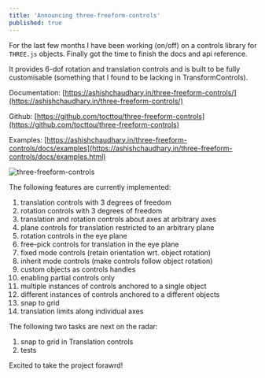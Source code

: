 ```yaml
---
title: 'Announcing three-freeform-controls'
published: true
---
```


For the last few months I have been working (on/off) on a controls library for `THREE.js` objects. Finally got the time to finish the docs and api reference.

It provides 6-dof rotation and translation controls and is built to be fully customisable (something that I found to be lacking in TransformControls).

Documentation: [https://ashishchaudhary.in/three-freeform-controls/](https://ashishchaudhary.in/three-freeform-controls/)

Github: [https://github.com/tocttou/three-freeform-controls](https://github.com/tocttou/three-freeform-controls)

Examples: [https://ashishchaudhary.in/three-freeform-controls/docs/examples](https://ashishchaudhary.in/three-freeform-controls/docs/examples.html)

![three-freeform-controls](https://i.imgur.com/cTJTG9o.png)

The following features are currently implemented:

 1. translation controls with 3 degrees of freedom
 2. rotation controls with 3 degrees of freedom
 3. translation and rotation controls about axes at arbitrary axes
 4. plane controls for translation restricted to an arbitrary plane
 5. rotation controls in the eye plane
 6. free-pick controls for translation in the eye plane
 7. fixed mode controls (retain orientation wrt. object rotation)
 8. inherit mode controls (make controls follow object rotation)
 9. custom objects as controls handles
 10. enabling partial controls only
 11. multiple instances of controls anchored to a single object
 12. different instances of controls anchored to a different objects
 13. snap to grid
 14. translation limits along individual axes

The following two tasks are next on the radar:

1. snap to grid in Translation controls
2. tests

Excited to take the project forawrd!
